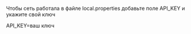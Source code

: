 Чтобы сеть работала в файле local.properties добавьте поле API_KEY и укажите свой ключ

API_KEY=ваш ключ